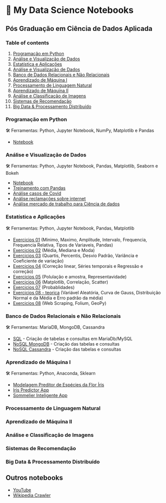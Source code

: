 # 📔 My Data Science Notebooks

## Pós Graduação em Ciência de Dados Aplicada

### Table of contents
1. [Programação em Python](#programacao-em-python)
2. [Análise e Visualização de Dados]()
3. [Estatística e Aplicações]()
4. [Análise e Visualização de Dados]()
5. [Banco de Dados Relacionais e Não Relacionais]()
6. [Aprendizado de Máquina I]()
7. [Processamento de Linguagem Natural]()
8. [Aprendizado de Máquina II]()
9. [Análise e Classificação de Imagens]()
10. [Sistemas de Recomendação]()
11. [Big Data & Processamento Distribuído]()

### Programação em Python <a name="programacao-em-python"></a>

🛠️ Ferramentas: Python, Jupyter Notebook, NumPy, Matplotlib e Pandas
- [Notebook](programacao-em-python/pos-programacao-em-python.ipynb)

### Análise e Visualização de Dados

🛠️ Ferramentas: Python, Jupyter Notebook, Pandas, Matplotlib, Seaborn e Bokeh
- [Notebook](analise-visualizacao-de-dados/analise-de-dados.ipynb)
- [Treinamento com Pandas](analise-visualizacao-de-dados/Treinamento_pandas_2.ipynb)
- [Análise casos de Covid](analise-visualizacao-de-dados/tarefa-01.ipynb)
- [Análise reclamações sobre internet](analise-visualizacao-de-dados/tarefa-02.ipynb)
- [Análise mercado de trabalho para Ciência de dados](analise-visualizacao-de-dados/data_hackers_survey_2019.ipynb)

### Estatística e Aplicações
🛠️ Ferramentas: Python, Jupyter Notebook, Pandas, Matplotlib

- [Exercicios 01](estatistica-e-aplicacoes/aula01_pratica.ipynb) (Minimo, Maximo, Amplitude, Intervalo, Frequencia, Frequencia Relativa, Tipos de Variaveis, Pandas)
- [Exercicios 02](estatistica-e-aplicacoes/exercicios_aula02.ipynb) (Média, Mediana e Moda)
- [Exercicios 03](estatistica-e-aplicacoes/aula03_pratica.ipynb) (Quartis, Percentis, Desvio Padrão, Variância e Coeficiente de variação)
- [Exercicios 04](estatistica-e-aplicacoes/aula04_pratica.ipynb) (Correção linear, Séries temporais e Regressão e correção)
- [Exercicios 05](estatistica-e-aplicacoes/aula05_pratica.ipynb) (Polulação e amostra, Representavidade)
- [Exercicios 06](estatistica-e-aplicacoes/aula06_pratica.ipynb) (Matplotlib, Correlação, Scatter)
- [Exercicios 07](estatistica-e-aplicacoes/aula_07_pratica.ipynb) (Probablidades)
- [Exercicios 08 - teorica](estatistica-e-aplicacoes/aula_08_teorica.ipynb) (Variável Aleatória, Curva de Gauss, Distribuição Normal e da Média e Erro padrão da média)
- [Exercicios 08](estatistica-e-aplicacoes/aula_08_pratica.ipynb) (Web Scraping, Folium, GeoPy)

### Banco de Dados Relacionais e Não Relacionais
🛠️ Ferramentas: MariaDB, MongoDB, Cassandra
- [SQL](banco-de-dados/sql.md) - Criação de tabelas e consultas em MariaDb/MySQL
- [NoSQL MongoDB](banco-de-dados/mongodb.md) - Criação das tabelas e consultas
- [NoSQL Cassandra](banco-de-dados/cassandra.md) - Criação das tabelas e consultas

### Aprendizado de Máquina I
🛠️ Ferramentas: Python, Anaconda, Sklearn
- [Modelagem Preditor de Espécies da Flor Íris](aprendizado-de-maquina-i/iris-predictor-app/notebooks/modelagem.ipynb)
- [Iris Predictor App](https://github.com/andredarcie/iris-predictor-app)
- [Sommelier Inteligente App](https://github.com/andredarcie/sommelier-inteligente-app)

### Processamento de Linguagem Natural
### Aprendizado de Máquina II
### Análise e Classificação de Imagens
### Sistemas de Recomendação
### Big Data & Processamento Distribuído

## Outros notebooks
- [YouTube](outros-notebooks/youtube.ipynb)
- [Wikipedia Crawler](outros-notebooks/video-game-considered-the-best.ipynb)
